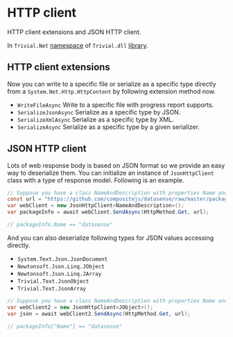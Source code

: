 # HTTP client

HTTP client extensions and JSON HTTP client.

In `Trivial.Net` [namespace](./net) of `Trivial.dll` [library](../../).

## HTTP client extensions

Now you can write to a specific file or serialize as a specific type directly from a `System.Net.Http.HttpContent` by following extension method now.

- `WriteFileAsync` Write to a specific file with progress report supports.
- `SerializeJsonAsync` Serialize as a specific type by JSON.
- `SerializeXmlAsync` Serialize as a specific type by XML.
- `SerializeAsync` Serialize as a specific type by a given serializer.

## JSON HTTP client

Lots of web response body is based on JSON format so we provide an easy way to deserialize them. You can initialize an instance of `JsonHttpClient` class with a type of response model. Following is an example.

```csharp
// Suppose you have a class NameAndDescription with properties Name and Description.
const url = "https://github.com/compositejs/datasense/raw/master/package.json";
var webClient = new JsonHttpClient<NameAndDescription>();
var packageInfo = await webClient.SendAsync(HttpMethod.Get, url);

// packageInfo.Name == "datasense"
```

And you can also deserialize following types for JSON values accessing directly.

- `System.Text.Json.JsonDocument`
- `Newtonsoft.Json.Linq.JObject`
- `Newtonsoft.Json.Linq.JArray`
- `Trivial.Text.JsonObject`
- `Trivial.Text.JsonArray`

```csharp
// Suppose you have a class NameAndDescription with properties Name and Description.
var webClient2 = new JsonHttpClient<JObject>();
var json = await webClient2.SendAsync(HttpMethod.Get, url);

// packageInfo["Name"] == "datasense"
```
